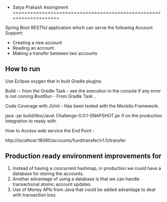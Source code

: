 - Satya Prakash Assingment 
===================================================================

Spring Boot RESTful application which can serve the following Account Support:

 * Creating a new account
 * Reading an account
 * Making a transfer between two accounts

How to run
----------
Use Eclipse oxygen that in built Gradle plugins 

Build -- from the Gradle Task - see the execution in the console if any error is not coming
BootRun - From Gradle Task ..

Code Coverage with JUnit - Has been tested with the Mockito Framework.

java -jar build/libs/Java\ Challenge-0.0.1-SNAPSHOT.jar if on the production Integration to ready with.

How to Access web service the End Point : 

http://localhost:18080/accounts/fundtransfer/v1.0/transfer

Production ready environment improvements for 
-----------------------------------------------------
1. Instead of having a concurrent hashmap, in production we could have a database for storing the accounts.
2. Another advantage of using a database is that we can handle transactional atomic account updates.
3. Use of Money APIs from Java that could be added advantage to deal with transaction loss.
